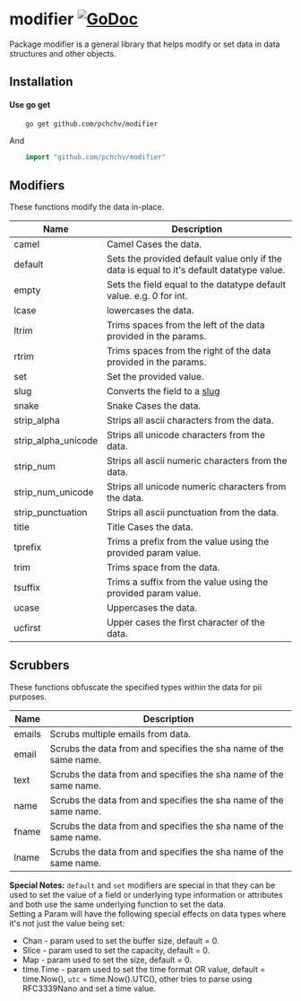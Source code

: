 # modifier [![GoDoc](https://godoc.org/github.com/pchchv/modifier?status.svg)](https://pkg.go.dev/github.com/pchchv/modifier)

Package modifier is a general library that helps modify or set data in data structures and other objects.

## Installation

#### Use go get

```sh
	go get github.com/pchchv/modifier
```
And

```go
	import "github.com/pchchv/modifier"
```

## Modifiers

These functions modify the data in-place.

| Name                | Description                                                                               |
|---------------------|-------------------------------------------------------------------------------------------|
| camel               | Camel Cases the data.                                                                     |
| default             | Sets the provided default value only if the data is equal to it's default datatype value. |
| empty               | Sets the field equal to the datatype default value. e.g. 0 for int.                       |
| lcase               | lowercases the data.                                                                      |
| ltrim               | Trims spaces from the left of the data provided in the params.                            |
| rtrim               | Trims spaces from the right of the data provided in the params.                           |
| set                 | Set the provided value.                                                                   |
| slug                | Converts the field to a [slug](https://github.com/gosimple/slug)                          |
| snake               | Snake Cases the data.                                                                     |
| strip_alpha         | Strips all ascii characters from the data.                                                |
| strip_alpha_unicode | Strips all unicode characters from the data.                                              |
| strip_num           | Strips all ascii numeric characters from the data.                                        |
| strip_num_unicode   | Strips all unicode numeric characters from the data.                                      |
| strip_punctuation   | Strips all ascii punctuation from the data.                                               |
| title               | Title Cases the data.                                                                     |
| tprefix             | Trims a prefix from the value using the provided param value.                             |
| trim                | Trims space from the data.                                                                |
| tsuffix             | Trims a suffix from the value using the provided param value.                             |
| ucase               | Uppercases the data.                                                                      |
| ucfirst             | Upper cases the first character of the data.                                              |

## Scrubbers
These functions obfuscate the specified types within the data for pii purposes.

| Name   | Description                                                       |
|--------|-------------------------------------------------------------------|
| emails | Scrubs multiple emails from data.                                 |
| email  | Scrubs the data from and specifies the sha name of the same name. |
| text   | Scrubs the data from and specifies the sha name of the same name. |
| name   | Scrubs the data from and specifies the sha name of the same name. |
| fname  | Scrubs the data from and specifies the sha name of the same name. |
| lname  | Scrubs the data from and specifies the sha name of the same name. |

**Special Notes:**
`default` and `set` modifiers are special in that they can be used to set the value of a field or underlying type information or attributes and both use the same underlying function to set the data.  
Setting a Param will have the following special effects on data types where it's not just the value being set:
- Chan - param used to set the buffer size, default = 0.
- Slice - param used to set the capacity, default = 0.
- Map - param used to set the size, default = 0.
- time.Time - param used to set the time format OR value, default = time.Now(), `utc` = time.Now().UTC(), other tries to parse using RFC3339Nano and set a time value.